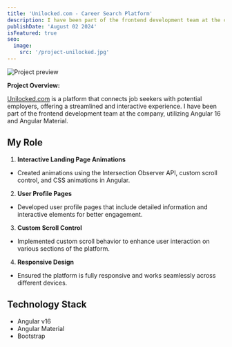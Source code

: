 ```yaml
---
title: 'Unilocked.com - Career Search Platform'
description: I have been part of the frontend development team at the company, utilizing Angular 16 and Angular Material.
publishDate: 'August 02 2024'
isFeatured: true
seo:
  image:
    src: '/project-unilocked.jpg'
---
```


![Project preview](/unilocked.gif)

**Project Overview:**

[Unilocked.com](https://unilocked.com) is a platform that connects job seekers with potential employers, offering a streamlined and interactive experience. I have been part of the frontend development team at the company, utilizing Angular 16 and Angular Material.

## My Role

1. **Interactive Landing Page Animations**

- Created animations using the Intersection Observer API, custom scroll control, and CSS animations in Angular.

2. **User Profile Pages**

- Developed user profile pages that include detailed information and interactive elements for better engagement.

3. **Custom Scroll Control**

- Implemented custom scroll behavior to enhance user interaction on various sections of the platform.

4. **Responsive Design**

- Ensured the platform is fully responsive and works seamlessly across different devices.

## Technology Stack

- Angular v16
- Angular Material
- Bootstrap
